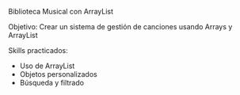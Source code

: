 Biblioteca Musical con ArrayList

Objetivo: Crear un sistema de gestión de canciones usando Arrays y ArrayList

Skills practicados:
- Uso de ArrayList
- Objetos personalizados
- Búsqueda y filtrado
